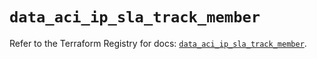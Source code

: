 # `data_aci_ip_sla_track_member`

Refer to the Terraform Registry for docs: [`data_aci_ip_sla_track_member`](https://registry.terraform.io/providers/ciscodevnet/aci/2.17.0/docs/data-sources/ip_sla_track_member).
